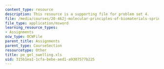 ```yaml
---
content_type: resource
description: This resource is a supporting file for problem set 4.
file: /media/courses/20-462j-molecular-principles-of-biomaterials-spring-2006/315b1ea11cfabebeaed1a9307577b225_pe_gel_swelling.xls
file_type: application/msword
learning_resource_types:
- Assignments
ocw_type: OCWFile
parent_title: Assignments
parent_type: CourseSection
resourcetype: Other
title: pe_gel_swelling.xls
uid: 315b1ea1-1cfa-bebe-aed1-a9307577b225
---
```


